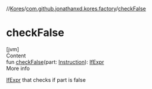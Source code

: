 //[Kores](../index.md)/[com.github.jonathanxd.kores.factory](index.md)/[checkFalse](check-false.md)



# checkFalse  
[jvm]  
Content  
fun [checkFalse](check-false.md)(part: [Instruction](../com.github.jonathanxd.kores/-instruction/index.md)): [IfExpr](../com.github.jonathanxd.kores.base/-if-expr/index.md)  
More info  


[IfExpr](../com.github.jonathanxd.kores.base/-if-expr/index.md) that checks if part is false

  




